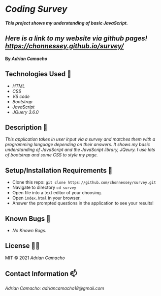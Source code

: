 # _Coding Survey_

#### _This project shows my understanding of basic JavaScript._

## _Here is a link to my website via github pages! https://chonnessey.github.io/survey/_

#### By _**Adrian Camacho**_

## Technologies Used :floppy_disk:

* _HTML_
* _CSS_
* _VS code_
* _Bootstrap_
* _JavaScript_
* _JQuery 3.6.0_

## Description :pencil:

_This application takes in user input via a survey and matches them with a programming language depending on their answers. It shows my basic understanding of JavaScript and the JavaScript library, JQeury. I use lots of bootstrap and some CSS to style my page._

## Setup/Installation Requirements :triangular_ruler:

* Clone this repo: `git clone https://github.com/chonnessey/survey.git`
* Navigate to directory `cd survey`
* Open file into a text editor of your choosing.
* Open `index.html` in your browser.
* Answer the prompted questions in the application to see your results!


## Known Bugs :bug:

* _No Known Bugs._ 

## License :guardsman:

MIT &copy; 2021 _Adrian Camacho_

## Contact Information :mailbox:

_Adrian Camacho: adriancamacho18@gmail.com_